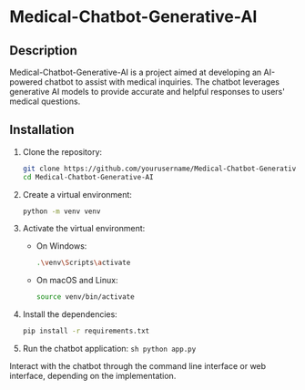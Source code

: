 # Medical-Chatbot-Generative-AI

## Description
Medical-Chatbot-Generative-AI is a project aimed at developing an AI-powered chatbot to assist with medical inquiries. The chatbot leverages generative AI models to provide accurate and helpful responses to users' medical questions.

## Installation

1. Clone the repository:
    ```sh
    git clone https://github.com/yourusername/Medical-Chatbot-Generative-AI.git
    cd Medical-Chatbot-Generative-AI
    ```

2. Create a virtual environment:
    ```sh
    python -m venv venv
    ```

3. Activate the virtual environment:
    - On Windows:
        ```sh
        .\venv\Scripts\activate
        ```
    - On macOS and Linux:
        ```sh
        source venv/bin/activate
        ```

4. Install the dependencies:
    ```sh
    pip install -r requirements.txt 
    ```

5. Run the chatbot application:
        ```sh
        python app.py
        ```

 Interact with the chatbot through the command line interface or web interface, depending on the implementation.
